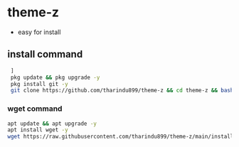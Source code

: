 # theme-z

- easy for install

## install command

```bash
 ]
 pkg update && pkg upgrade -y
 pkg install git -y
 git clone https://github.com/tharindu899/theme-z && cd theme-z && bash theme.sh
```

### wget command

```bash
apt update && apt upgrade -y
apt install wget -y
wget https://raw.githubusercontent.com/tharindu899/theme-z/main/install.sh && bash ~/theme.sh
```

